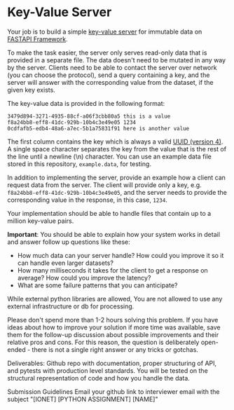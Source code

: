 # Key-Value Server

Your job is to build a simple [key-value server](https://en.wikipedia.org/wiki/Key%E2%80%93value_database) for immutable data on [FASTAPI Framework](https://fastapi.tiangolo.com/).

To make the task easier, the server only serves read-only data that is provided in a separate file. The data doesn't need to be mutated in any way by the server. Clients need to be able to contact the server over network (you can choose the protocol), send a query containing a key, and the server will answer with the corresponding value from the dataset, if the given key exists.

The key-value data is provided in the following format:
```
3479d894-3271-4935-88cf-a06f3cbb80a5 this is a value
f8a24bb8-eff8-41dc-929b-10b4c3e49e05 1234
0cdfafb5-edb4-48a6-a7ec-5b1a75831f91 here is another value
```
The first column contains the key which is always a valid [UUID (version 4)](https://en.wikipedia.org/wiki/Universally_unique_identifier#Version_4_(random)). A single space character separates the key from the value that is the rest of the line until a newline (\n) character. You can use an example data file stored in this repository, `example.data`, for testing.

In addition to implementing the server, provide an example how a client can request data from the server. The client will provide only a key, e.g. `f8a24bb8-eff8-41dc-929b-10b4c3e49e05`, and the server needs to provide the corresponding value in the response, in this case, `1234`.

Your implementation should be able to handle files that contain up to a million key-value pairs.

**Important**: You should be able to explain how your system works in detail and answer follow up questions like these:

- How much data can your server handle? How could you improve it so it can handle even larger datasets?
- How many milliseconds it takes for the client to get a response on average? How could you improve the latency?
- What are some failure patterns that you can anticipate?

While external python libraries are allowed, You are not allowed to use any external infrastructure or db for processing.

Please don't spend more than 1-2 hours solving this problem. If you have ideas about how to improve your solution if more time was available, save them for the follow-up discussion about possible improvements and their relative pros and cons. For this reason, the question is deliberately open-ended - there is not a single right answer or any tricks or gotchas.

Deliverables:
Github repo with documentation, proper structuring of API, and pytests with production level standards. You will be tested on the structural representation of code and how you handle the data.

Submission Guidelines
Email your github link to interviewer email with the subject "[IONET] [PYTHON ASSIGNMENT] [NAME]"
